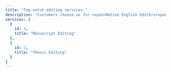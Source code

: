 ```yaml
---
title: "Top-notch editing services."
description: "Customers choose us for <span>Native English Editors<span>"
services: [
  {
    id: 1,
    title: "Manuscript Editing"
  },
  {
    id: 2,
    title: "Thesis Editing"
  }
]
---
```

